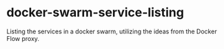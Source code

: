 # docker-swarm-service-listing
Listing the services in a docker swarm, utilizing the ideas from the Docker Flow proxy.
